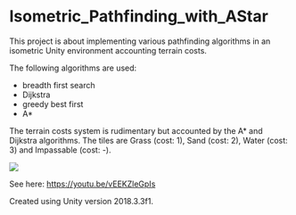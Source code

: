# Isometric_Pathfinding_with_AStar

This project is about implementing various pathfinding algorithms in an isometric Unity environment accounting terrain costs.

The following algorithms are used:
* breadth first search
* Dijkstra
* greedy best first
* A*

The terrain costs system is rudimentary but accounted by the A* and Dijkstra algorithms.
The tiles are Grass (cost: 1), Sand (cost: 2), Water (cost: 3) and Impassable (cost: -).

![](Doc/pathfindingdoc.gif)

See here: https://youtu.be/vEEKZleGpIs

Created using Unity version 2018.3.3f1.

